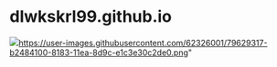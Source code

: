 # dlwkskrl99.github.io
<img src="googlePlus.png">https://user-images.githubusercontent.com/62326001/79629317-b2484100-8183-11ea-8d9c-e1c3e30c2de0.png"
